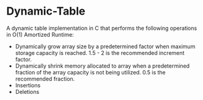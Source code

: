 # Dynamic-Table

A dynamic table implementation in C that performs the following operations in O(1) Amortized Runtime:
* Dynamically grow array size by a predetermined factor when maximum storage capacity is reached. 1.5 - 2 is the recommended increment factor.
* Dynamically shrink memory allocated to array when a predetermined fraction of the array capacity is not being utilized. 0.5 is the recommended fraction.  
* Insertions
* Deletions


